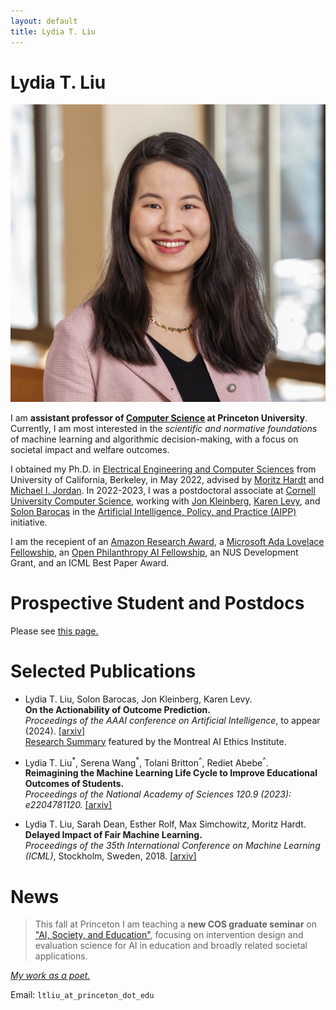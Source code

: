 ```yaml
---
layout: default
title: Lydia T. Liu 
---
```

	
	
# Lydia T. Liu #

<img src="img/01 - Liu 2024 DKC - small.jpg" alt="Photo" class="leftside_image" title="Photo Credit: David Kelly Crow">

I am **assistant professor of [Computer Science](https://www.cs.princeton.edu) at Princeton University**. Currently, I am most interested in the _scientific and normative foundations_ of machine learning and algorithmic decision-making, with a focus on societal impact and welfare outcomes.

 I obtained my Ph.D. in [Electrical Engineering and Computer Sciences](https://eecs.berkeley.edu/) from University of California, Berkeley, in May 2022, advised by [Moritz Hardt](http://mrtz.org/) and [Michael I. Jordan](https://people.eecs.berkeley.edu/~jordan/). In 2022-2023, I was a postdoctoral associate at [Cornell University Computer Science](http://cis.cornell.edu/cornell-computing-information-science), working with [Jon Kleinberg](https://www.cs.cornell.edu/home/kleinber/), [Karen Levy](https://www.karen-levy.net), and [Solon Barocas](http://solon.barocas.org) in the [Artificial Intelligence, Policy, and Practice (AIPP)](https://aipp.cis.cornell.edu) initiative. 
 
I am the recepient of an [Amazon Research Award](https://www.amazon.science/research-awards/program-updates/99-amazon-research-awards-recipients-announced), a [Microsoft Ada Lovelace Fellowship](https://www.microsoft.com/en-us/research/academic-program/ada-lovelace-fellowship/), an [Open Philanthropy AI Fellowship](https://www.openphilanthropy.org/focus/global-catastrophic-risks/potential-risks-advanced-artificial-intelligence/open-phil-ai-fellowship-2019-class), an NUS Development Grant, and an ICML Best Paper Award. 

Prospective Student and Postdocs
=
Please see [this page.](/prospective)

Selected Publications
=
* Lydia T. Liu, Solon Barocas, Jon Kleinberg, Karen Levy.  
**On the Actionability of Outcome Prediction.**  
*Proceedings of the AAAI conference on Artificial Intelligence*, to appear (2024). [[arxiv]](https://arxiv.org/abs/2309.04470)  
[Research Summary](https://montrealethics.ai/on-the-actionability-of-outcome-prediction/) featured by the Montreal AI Ethics Institute.

* Lydia T. Liu<sup>\*</sup>, Serena Wang<sup>\*</sup>, Tolani Britton<sup>^</sup>, Rediet Abebe<sup>^</sup>.  
**Reimagining the Machine Learning Life Cycle to Improve Educational Outcomes of Students.**  
*Proceedings of the National Academy of Sciences 120.9 (2023): e2204781120.* [[arxiv]](http://arxiv.org/abs/2209.03929) <!--[[eprint]](https://www.pnas.org/eprint/3RXWD4U8UFVCHHUWGFGY/full) [[slides]](/assets/ml4ed-bair-talk.pdf) --> 

* Lydia T. Liu, Sarah Dean, Esther Rolf, Max Simchowitz, Moritz Hardt.  
**Delayed Impact of Fair Machine Learning.**  
*Proceedings of the 35th International Conference on Machine Learning (ICML)*, Stockholm, Sweden, 2018. [[arxiv]](https://arxiv.org/abs/1803.04383)

News
=
> This fall at Princeton I am teaching a **new COS graduate seminar** on ["AI, Society, and Education"](/teaching), focusing on  intervention design and evaluation science for AI in education and broadly related societal applications.
<!--
> I am presenting work with my students and collaborators ([Liu et al 2024](https://drive.google.com/file/d/1x4tdWdjRK-yB9-agNOPVFr4na-Q5QKYl/view?usp=sharing), [Raji and Liu 2024](), [Stroebl et al 2024]()) at the ICML 2024 Workshop on Humans, Algorithmic Decision-Making and Society: Modeling Interactions and Impact!  
> I will be an invited speaker at TTIC Workshop on Data-Driven Decision Processes: From Theory to Practice (August 26-28).
--> 

<!-- I received an Amazon Research Award for the proposal _From Predictions to Positive Impact: Foundations of Responsible AI in Social Systems_.   --> 
<!-- I co-organized the [BIRS workshop](http://www.birs.ca/events/2024/5-day-workshops/24w5283) on _Bridging Prediction and Intervention Problems in Social Systems_ with  Inioluwa Deborah Raji, Angela Zhou, and Arvind Narayanan, June 3-7, 2024.--> 


<!--Recent talk at the Simons Institute workshop on Societal Considerations and Applications (November 2022):
<iframe width="560" height="315" src="https://www.youtube.com/embed/P1SBnDTylko" title="YouTube video player" frameborder="0" allow="accelerometer; autoplay; clipboard-write; encrypted-media; gyroscope; picture-in-picture" allowfullscreen></iframe> --> 

<!-- [pictures](https://www.flickr.com/photos/158535173@N08/) --> 
[*My work as a poet.*](/writing)

<!-- **Updates**. 
> (Nov 2022) I gave a talk at the Simons workshop on Societal Considerations and Applications.
 (Sep 2022) Our cross-disciplinary study of machine learning in education, *Lost in Translation: Reimagining the Machine Learning Life Cycle in Education*, is on [arXiv](http://arxiv.org/abs/2209.03929).
  (Oct 2021) [I attended MIT EECS Rising Stars 2021](https://risingstars21-eecs.mit.edu/liu-lydia-tingruo/)---[apply](https://risingstars21-eecs.mit.edu) for the fall 2022 workshop at UT Austin! We presented our [poster for _Strategic ranking_](/assets/strategic_ranking_poster.pdf) at the inaugural ACM conference on EAAMO. [_Bandit Learning in Decentralized Matching Markets_](https://jmlr.org/papers/v22/20-1429.html) is in vol. 22 of JMLR. See [EC workshop poster](/assets/decentralizedbandits_poster.pdf) and [FODSI talk](/assets/learning_markets.pdf).--> 


			
Email: `ltliu_at_princeton_dot_edu`


